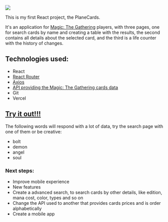 <a href='https://planecards.vercel.app/'><img src='https://github.com/FelipeDH9/planecards/blob/main/src/assets/logos/planeCardsLogo.png'></a>

This is my first React project, the PlaneCards.

It's an application for <a href="https://magic.wizards.com/pt-BR">Magic: The Gathering</a> players, with three pages, one for search cards by name and creating a table with the results, the second contains all details about the selected card, and the third is a life counter with the history of changes.


## Technologies used:

<ul> 
  <li>React</li>
  <li><a href="https://reactrouter.com/docs/en/v6/getting-started/overview" target="_blank">React Router</a></li>
  <li><a href="https://axios-http.com/ptbr/docs/intro" target="_blank">Axios</a></li>
  <li><a href="https://docs.magicthegathering.io/" target="_blank">API providing the Magic: The Gathering cards data</a></li>
  <li>Git</li>
  <li>Vercel</li>
</ul>
<h2><a href="https://planecards.vercel.app/">Try it out!!!</a></h2>
The following words will respond with a lot of data, try the search page with one of them or be creative:

<ul>
  <li>bolt</li>
  <li>demon</li>
  <li>angel</li>
  <li>soul</li>
</ul>

### Next steps:

<ul>
  <li>Improve mobile experience</li>
  <li>New features</li>
  <li>Create a advanced search, to search cards by other details, like edition, mana cost, color, types and so on</li>
  <li>Change the API used to another that provides cards prices and is order alphabetically </li>
  <li>Create a mobile app</li>
</ul>
